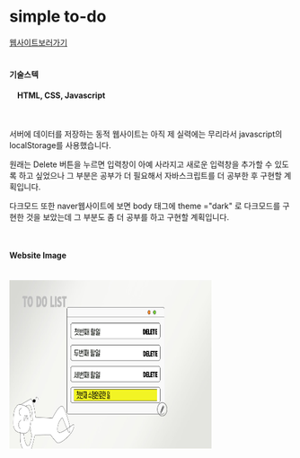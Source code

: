 # simple to-do
<a href="https://parkgain.github.io/my-first-web-site/">웹사이트보러가기</a>
<br/>
<br/>
<h4>기술스텍</h4>
<h4>&emsp;HTML, CSS, Javascript</h4>
<br />
<p>서버에 데이터를 저장하는 동적 웹사이트는 아직 제 실력에는 무리라서 javascript의 localStorage를 사용했습니다.</p>

<p>원래는 Delete 버튼을 누르면 입력창이 아예 사라지고 새로운 입력창을 추가할 수 있도록 하고 싶었으나 그 부분은 공부가 더 필요해서 자바스크립트를 더 공부한 후 구현할 계획입니다. <p/>

<p>다크모드 또한 naver웹사이트에 보면 body 태그에 theme ="dark" 로 다크모드를 구현한 것을 보았는데 그 부분도 좀 더 공부를 하고 구현할 계획입니다.</p>
<br/>
<h4>Website Image</h4>
<br />
<img src="./todolist.jpg" title="이미지예시" width="360px" height="300px" />
